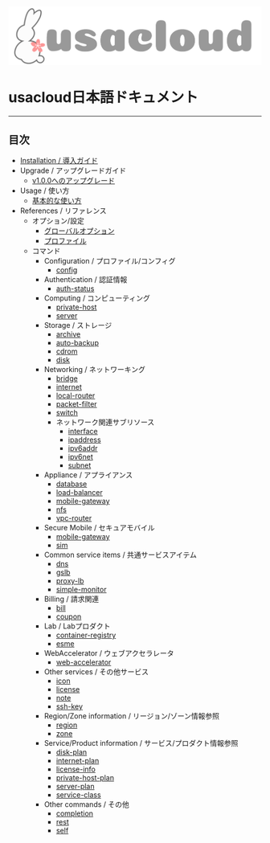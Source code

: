 ![usacloud_logo.png](images/usacloud_logo_h.png)

# usacloud日本語ドキュメント

---

## 目次

* [Installation / 導入ガイド](installation/start_guide)
* Upgrade / アップグレードガイド
    - [v1.0.0へのアップグレード](upgrade/v1_0_0)
* Usage / 使い方
    - [基本的な使い方](guides/basic_usage)
* References / リファレンス
    * オプション/設定
        - [グローバルオプション](commands/global.md)
        - [プロファイル](commands/profile.md)
    * コマンド
        * Configuration / プロファイル/コンフィグ
            - [config](commands/config)
        * Authentication / 認証情報
            - [auth-status](commands/auth-status)
        * Computing / コンピューティング
            - [private-host](commands/private-host)
            - [server](commands/server)
        * Storage / ストレージ
            - [archive](commands/archive)
            - [auto-backup](commands/auto-backup)
            - [cdrom](commands/cdrom)
            - [disk](commands/disk)
        * Networking / ネットワーキング
            - [bridge](commands/bridge)
            - [internet](commands/internet)
            - [local-router](commands/local-router)
            - [packet-filter](commands/packet-filter)
            - [switch](commands/switch)
            * ネットワーク関連サブリソース
                - [interface](commands/interface)
                - [ipaddress](commands/ipaddress)
                - [ipv6addr](commands/ipv6addr)
                - [ipv6net](commands/ipv6net)
                - [subnet](commands/subnet)
        * Appliance / アプライアンス
            - [database](commands/database)
            - [load-balancer](commands/load-balancer)
            - [mobile-gateway](commands/mobile-gateway)
            - [nfs](commands/nfs)
            - [vpc-router](commands/vpc-router)
        * Secure Mobile / セキュアモバイル
            - [mobile-gateway](commands/mobile-gateway)
            - [sim](commands/sim)
        * Common service items / 共通サービスアイテム
            - [dns](commands/dns)
            - [gslb](commands/gslb)
            - [proxy-lb](commands/proxy-lb)
            - [simple-monitor](commands/simple-monitor)
        * Billing / 請求関連
            - [bill](commands/bill)
            - [coupon](commands/coupon)
        * Lab / Labプロダクト
            - [container-registry](commands/container-registry)
            - [esme](commands/esme)
        * WebAccelerator / ウェブアクセラレータ
            - [web-accelerator](commands/web-accelerator)
        * Other services / その他サービス
            - [icon](commands/icon)
            - [license](commands/license)
            - [note](commands/note)
            - [ssh-key](commands/ssh-key)
         * Region/Zone information / リージョン/ゾーン情報参照
            - [region](commands/region)
            - [zone](commands/zone)
        * Service/Product information / サービス/プロダクト情報参照
            - [disk-plan](commands/disk-plan)
            - [internet-plan](commands/internet-plan)
            - [license-info](commands/license-info)
            - [private-host-plan](commands/private-host-plan)
            - [server-plan](commands/server-plan)
            - [service-class](commands/service-class)
        * Other commands / その他
            - [completion](commands/completion)
            - [rest](commands/rest)
            - [self](commands/self)